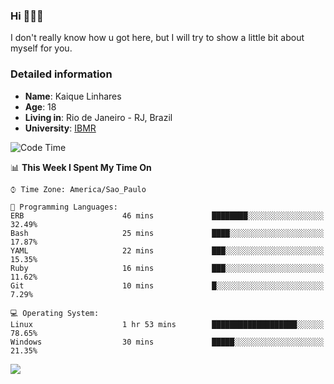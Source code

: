 ### Hi 🙋🏽‍♂️

I don't really know how u got here, but I will try to show a little bit about myself for you.

### Detailed information

* **Name**: Kaique Linhares
* **Age**: 18
* **Living in**: Rio  de Janeiro - RJ, Brazil
* **University**: [IBMR](https://www.ibmr.br/)

<!--START_SECTION:waka-->
![Code Time](http://img.shields.io/badge/Code%20Time-42%20hrs%202%20mins-blue)

📊 **This Week I Spent My Time On** 

```text
⌚︎ Time Zone: America/Sao_Paulo

💬 Programming Languages: 
ERB                      46 mins             ████████░░░░░░░░░░░░░░░░░   32.49% 
Bash                     25 mins             ████░░░░░░░░░░░░░░░░░░░░░   17.87% 
YAML                     22 mins             ███░░░░░░░░░░░░░░░░░░░░░░   15.35% 
Ruby                     16 mins             ███░░░░░░░░░░░░░░░░░░░░░░   11.62% 
Git                      10 mins             █░░░░░░░░░░░░░░░░░░░░░░░░   7.29%

💻 Operating System: 
Linux                    1 hr 53 mins        ███████████████████░░░░░░   78.65% 
Windows                  30 mins             █████░░░░░░░░░░░░░░░░░░░░   21.35%

```


<!--END_SECTION:waka-->

<a href="https://www.linkedin.com/in/kaique-linhares-25a840208/"  target="_blank"><img src="https://img.shields.io/badge/-LinkedIn-%230077B5?style=for-the-badge&logo=linkedin&logoColor=white" target="_blank"></a>

